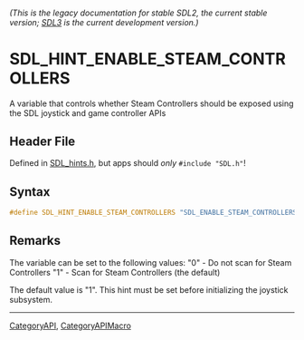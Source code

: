 ###### (This is the legacy documentation for stable SDL2, the current stable version; [SDL3](https://wiki.libsdl.org/SDL3/) is the current development version.)
# SDL_HINT_ENABLE_STEAM_CONTROLLERS

A variable that controls whether Steam Controllers should be exposed using the SDL joystick and game controller APIs

## Header File

Defined in [SDL_hints.h](https://github.com/libsdl-org/SDL/blob/SDL2/include/SDL_hints.h), but apps should _only_ `#include "SDL.h"`!

## Syntax

```c
#define SDL_HINT_ENABLE_STEAM_CONTROLLERS "SDL_ENABLE_STEAM_CONTROLLERS"
```

## Remarks

The variable can be set to the following values: "0" - Do not scan for
Steam Controllers "1" - Scan for Steam Controllers (the default)

The default value is "1". This hint must be set before initializing the
joystick subsystem.

----
[CategoryAPI](CategoryAPI), [CategoryAPIMacro](CategoryAPIMacro)

